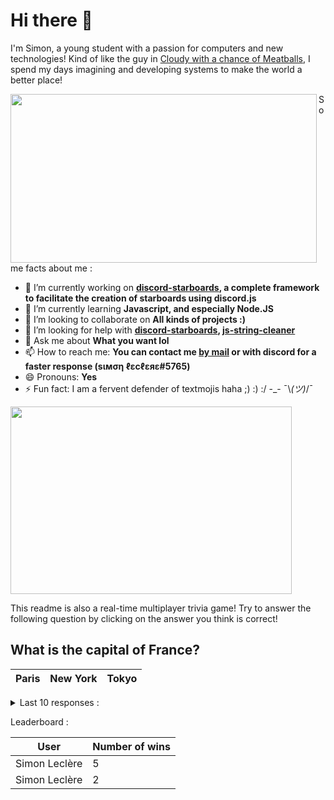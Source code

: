 # Hi there 👋

I'm Simon, a young student with a passion for computers and new technologies!
Kind of like the guy in [Cloudy with a chance of Meatballs](https://www.youtube.com/watch?v=dQw4w9WgXcQ), I spend my days imagining and developing systems to make the world a better place!

<img width="490" height="270" src="https://media.giphy.com/media/9B8wYztAoe1zO/source.gif" align=left>
Some facts about me :

- 🔭 I’m currently working on **[discord-starboards](https://github.com/SimonLeclere/discord-starboards), a complete framework to facilitate the creation of starboards using discord.js**
- 🌱 I’m currently learning **Javascript, and especially Node.JS**
- 👯 I’m looking to collaborate on **All kinds of projects :)**
- 🤔 I’m looking for help with **[discord-starboards](https://github.com/SimonLeclere/discord-starboards), [js-string-cleaner](https://github.com/SimonLeclere/Js-String-Cleaner)**
- 💬 Ask me about **What you want lol**
- 📫 How to reach me: **You can contact me [by mail](mailto:simon-leclere@orange.fr) or with discord for a faster response (sιмση ℓεcℓεяε#5765)**
- 😄 Pronouns: **Yes**
- ⚡ Fun fact: I am a fervent defender of textmojis haha ;) :) :/ -\_- ¯\\_(ツ)_/¯

<img width="450" height="300" src="https://media0.giphy.com/media/Ma7SmSVHWRT9LjQtlB/giphy.gif">

This readme is also a real-time multiplayer trivia game! Try to answer the following question by clicking on the answer you think is correct!

## What is the capital of France?

| Paris | New York | Tokyo |
|   -   |    -     |   -   |

<details>
  <summary>Last 10 responses :</summary>
  
  - **Simon Leclère** answered **True** to `120 * 4 = 480` (Good answer)
  - **Simon Leclère** answered **False** to `120 * 4 = 480` (Wrong answer)
  
</details>

Leaderboard :

| User | Number of wins |
|-|-|
| Simon Leclère | 5 |
| Simon Leclère | 2 |
